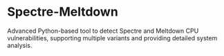 # Spectre-Meltdown
Advanced Python-based tool to detect Spectre and Meltdown CPU vulnerabilities, supporting multiple variants and providing detailed system analysis.
